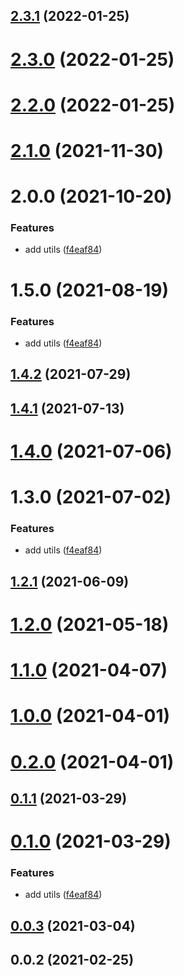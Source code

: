 ## [2.3.1](https://github.com/alex-lit/vue-storybook-kit/compare/v2.3.0...v2.3.1) (2022-01-25)

# [2.3.0](https://github.com/alex-lit/vue-storybook-kit/compare/v2.2.0...v2.3.0) (2022-01-25)

# [2.2.0](https://github.com/alex-lit/vue-storybook-kit/compare/v2.1.0...v2.2.0) (2022-01-25)

# [2.1.0](https://github.com/alex-lit/vue-storybook-kit/compare/v2.0.0...v2.1.0) (2021-11-30)

# 2.0.0 (2021-10-20)

### Features

- add utils
  ([f4eaf84](https://github.com/alex-lit/storybook-vue-kit/commit/f4eaf84486a4eaae0b175299e39fb36a41bb5eb0))

# 1.5.0 (2021-08-19)

### Features

- add utils
  ([f4eaf84](https://github.com/alex-lit/storybook-vue-kit/commit/f4eaf84486a4eaae0b175299e39fb36a41bb5eb0))

## [1.4.2](https://github.com/alex-lit/storybook-vue-kit/compare/v1.4.1...v1.4.2) (2021-07-29)

## [1.4.1](https://github.com/alex-lit/storybook-vue-kit/compare/v1.4.0...v1.4.1) (2021-07-13)

# [1.4.0](https://github.com/alex-lit/storybook-vue-kit/compare/v1.3.0...v1.4.0) (2021-07-06)

# 1.3.0 (2021-07-02)

### Features

- add utils
  ([f4eaf84](https://github.com/alex-lit/storybook-vue-kit/commit/f4eaf84486a4eaae0b175299e39fb36a41bb5eb0))

## [1.2.1](https://github.com/alex-lit/storybook-vue-kit/compare/v1.2.0...v1.2.1) (2021-06-09)

# [1.2.0](https://github.com/alex-lit/storybook-vue-kit/compare/v1.1.0...v1.2.0) (2021-05-18)

# [1.1.0](https://github.com/alex-lit/storybook-vue-kit/compare/v1.0.0...v1.1.0) (2021-04-07)

# [1.0.0](https://github.com/alex-lit/storybook-vue-kit/compare/v0.2.0...v1.0.0) (2021-04-01)

# [0.2.0](https://github.com/alex-lit/storybook-vue-kit/compare/v0.1.1...v0.2.0) (2021-04-01)

## [0.1.1](https://github.com/alex-lit/storybook-vue-kit/compare/v0.1.0...v0.1.1) (2021-03-29)

# [0.1.0](https://github.com/alex-lit/storybook-vue-kit/compare/v0.0.3...v0.1.0) (2021-03-29)

### Features

- add utils
  ([f4eaf84](https://github.com/alex-lit/storybook-vue-kit/commit/f4eaf84486a4eaae0b175299e39fb36a41bb5eb0))

## [0.0.3](https://github.com/alex-lit/storybook-vue-kit/compare/v0.0.2...v0.0.3) (2021-03-04)

## 0.0.2 (2021-02-25)
